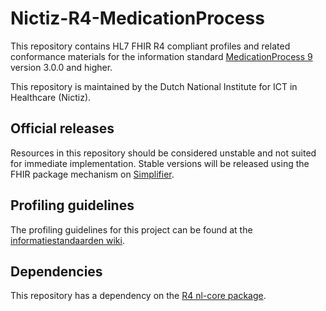 # Nictiz-R4-MedicationProcess

This repository contains HL7 FHIR R4 compliant profiles and related conformance materials for the information standard [MedicationProcess 9](https://informatiestandaarden.nictiz.nl/wiki/Landingspagina_Medicatieproces) version 3.0.0 and higher.

This repository is maintained by the Dutch National Institute for ICT in Healthcare (Nictiz).

## Official releases

Resources in this repository should be considered unstable and not suited for immediate implementation. Stable versions will be released using the FHIR package mechanism on [Simplifier](https://simplifier.net/packages).

## Profiling guidelines

The profiling guidelines for this project can be found at the [informatiestandaarden wiki](http://informatiestandaarden.nictiz.nl/wiki/FHIR:V1.0_FHIR_Profiling_Guidelines_R4).

## Dependencies

This repository has a dependency on the [R4 nl-core package](https://simplifier.net/packages/nictiz.fhir.nl.r4.nl-core).